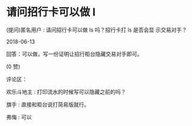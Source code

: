 # 请问招行卡可以做 l

(提问)匿名用户 : 请问招行卡可以做 ls 吗？招行卡打 ls 是否会显 示交易对手？

2018-06-13

回答：可以做，写一份证明让招行柜台隐藏交易对手即可。

(0 赞)

评论区：

欢乐斗地主 : 打印流水的时候写可以隐藏之前的吗？

旗手 : 直接和柜台说打简易版就行。

弗悔 : 可以